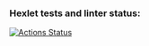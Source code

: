 ### Hexlet tests and linter status:
[![Actions Status](https://github.com/AdelVa/frontend-project-46/actions/workflows/hexlet-check.yml/badge.svg)](https://github.com/AdelVa/frontend-project-46/actions)